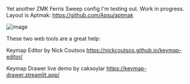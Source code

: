 Yet another ZMK Ferris Sweep config I'm testing out. Work in progress. Layout is Aptmak: https://github.com/Apsu/aptmak

![image](https://github.com/user-attachments/assets/f5637cff-a267-4701-9a89-8144fd99ce43)

These two web tools are a great help:

Keymap Editor by Nick Coutsos https://nickcoutsos.github.io/keymap-editor/

Keymap Drawer live demo by caksoylar https://keymap-drawer.streamlit.app/
